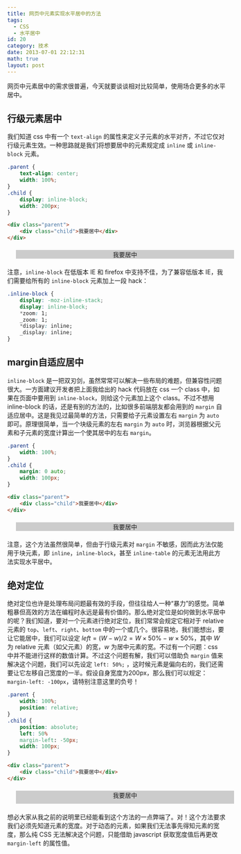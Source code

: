```yaml
---
title: 网页中元素实现水平居中的方法
tags:
  - CSS
  - 水平居中
id: 20
category: 技术
date: 2013-07-01 22:12:31
math: true
layout: post
---
```


网页中元素居中的需求很普遍，今天就要谈谈相对比较简单，使用场合更多的水平居中。

## 行级元素居中

我们知道 css 中有一个 `text-align` 的属性来定义子元素的水平对齐，不过它仅对行级元素生效。一种思路就是我们将想要居中的元素规定成 `inline` 或 `inline-block` 元素。

```css
.parent {
    text-align: center;
    width: 100%;
}
.child {
    display: inline-block;
    width: 200px;
}
```

```html
<div class="parent">
    <div class="child">我要居中</div>
</div>
```

<div class="parent" style="text-align: center"><div class="child" style="display: inline-block;">我要居中</div></div>

注意，`inline-block` 在低版本 IE 和 firefox 中支持不佳，为了兼容低版本 IE，我们需要给所有的 `inline-block` 元素加上一段 hack：
```css
.inline-block {
    display: -moz-inline-stack;
    display: inline-block;
    *zoom: 1;
    _zoom: 1;
    *display: inline;
    _display: inline;
}
```

## margin自适应居中

`inline-block` 是一把双刃剑，虽然常常可以解决一些布局的难题，但兼容性问题很大。一方面建议开发者把上面我给出的 hack 代码放在 css 一个 class 中，如果在页面中要用到 `inline-block`，则给这个元素加上这个 class。不过不想用 inline-block 的话，还是有别的方法的，比如很多前端朋友都会用到的 `margin` 自适应居中。这是我见过最简单的方法，只需要给子元素设置左右 `margin` 为 `auto` 即可。原理很简单，当一个块级元素的左右 `margin` 为 `auto` 时，浏览器根据父元素和子元素的宽度计算出一个使其居中的左右 `margin`。

```css
.parent {
    width: 100%;
}
.child {
    margin: 0 auto;
    width: 100px;
}
```

```html
<div class="parent">
    <div class="child">我要居中</div>
</div>
```

<div class="parent" style="width: 100%;"><div class="child" style="margin: 0 auto; width: 100px;">我要居中</div></div>

注意，这个方法虽然很简单，但由于行级元素对 `margin` 不敏感，因而此方法仅能用于块元素，即 `inline`，`inline-block`，甚至 `inline-table` 的元素无法用此方法实现水平居中。

## 绝对定位

绝对定位也许是处理布局问题最有效的手段，但往往给人一种“暴力”的感觉。简单粗暴但高效的方法在编程时永远是最有价值的。那么绝对定位是如何做到水平居中的呢？我们知道，要对一个元素进行绝对定位，我们常常会规定它相对于 relative 元素的 `top`、`left`、`right`、`bottom` 中的一个或几个。很容易地，我们能想出，要让它能居中，我们可以设定 $left = (W - w) / 2 = W \times 50\% - w \times 50\%$，其中 $W$ 为 relative 元素（如父元素）的宽，$w$ 为居中元素的宽。不过有一个问题：css 中并不能进行这样的数值计算。不过这个问题有解，我们可以借助负 `margin` 值来解决这个问题，我们可以先设定 `left: 50%;` ，这时候元素是偏向右的，我们还需要让它左移自己宽度的一半。假设自身宽度为200px，那么我们可以规定：`margin-left: -100px`，请特别注意这里的负号！

```css
.parent {
    width: 100%;
    position: relative;
}
.child {
    position: absolute;
    left: 50%
    margin-left: -50px;
    width: 100px;
}
```

```html
<div class="parent">
    <div class="child">我要居中</div>
</div>
```

<div class="parent" style="height: 30px; position: relative;"><div class="child" style="width: 100px; position: absolute; left: 50%; margin-left: -50px;">我要居中</div></div>

想必大家从我之前的说明里已经能看到这个方法的一点弊端了。对！这个方法要求我们必须先知道元素的宽度。对于动态的元素，如果我们无法事先得知元素的宽度，那么纯 CSS 无法解决这个问题，只能借助 javascript 获取宽度值后再更改 `margin-left` 的属性值。

<style>
.parent {
    width: 100%;
    margin: 20px;
    background: #ccc;
}
.child {
    text-align: center;
}
</style>
